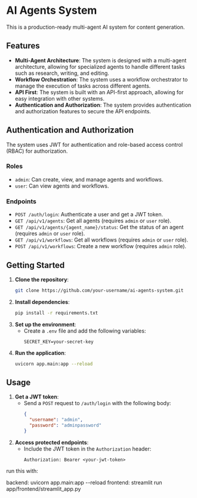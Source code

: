 # AI Agents System

This is a production-ready multi-agent AI system for content generation.

## Features

- **Multi-Agent Architecture**: The system is designed with a multi-agent architecture, allowing for specialized agents to handle different tasks such as research, writing, and editing.
- **Workflow Orchestration**: The system uses a workflow orchestrator to manage the execution of tasks across different agents.
- **API First**: The system is built with an API-first approach, allowing for easy integration with other systems.
- **Authentication and Authorization**: The system provides authentication and authorization features to secure the API endpoints.

## Authentication and Authorization

The system uses JWT for authentication and role-based access control (RBAC) for authorization.

### Roles

- `admin`: Can create, view, and manage agents and workflows.
- `user`: Can view agents and workflows.

### Endpoints

- `POST /auth/login`: Authenticate a user and get a JWT token.
- `GET /api/v1/agents`: Get all agents (requires `admin` or `user` role).
- `GET /api/v1/agents/{agent_name}/status`: Get the status of an agent (requires `admin` or `user` role).
- `GET /api/v1/workflows`: Get all workflows (requires `admin` or `user` role).
- `POST /api/v1/workflows`: Create a new workflow (requires `admin` role).

## Getting Started

1.  **Clone the repository**:
    ```bash
    git clone https://github.com/your-username/ai-agents-system.git
    ```
2.  **Install dependencies**:
    ```bash
    pip install -r requirements.txt
    ```
3.  **Set up the environment**:
    - Create a `.env` file and add the following variables:
      ```
      SECRET_KEY=your-secret-key
      ```
4.  **Run the application**:
    ```bash
    uvicorn app.main:app --reload
    ```

## Usage

1.  **Get a JWT token**:
    - Send a `POST` request to `/auth/login` with the following body:
      ```json
      {
        "username": "admin",
        "password": "adminpassword"
      }
      ```
2.  **Access protected endpoints**:
    - Include the JWT token in the `Authorization` header:
      ```
      Authorization: Bearer <your-jwt-token>

run this with:

backend: uvicorn app.main:app --reload
frontend: streamlit run app/frontend/streamlit_app.py
